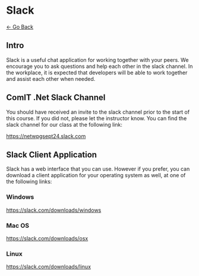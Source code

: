# Slack

[<- Go Back](../README.md)

## Intro

Slack is a useful chat application for working together with your peers. We encourage you to ask questions and help each other in the slack channel. In the workplace, it is expected that developers will be able to work together and assist each other when needed.


## ComIT .Net Slack Channel

You should have received an invite to the slack channel prior to the start of this course. If you did not, please let the instructor know. You can find the slack channel for our class at the following link:

https://netwpgsept24.slack.com


## Slack Client Application

Slack has a web interface that you can use. However if you prefer, you can download a client application for your operating system as well, at one of the following links:

### Windows

https://slack.com/downloads/windows

### Mac OS

https://slack.com/downloads/osx

### Linux

https://slack.com/downloads/linux